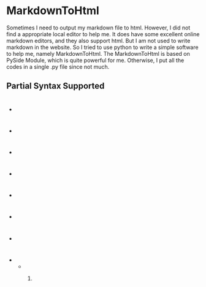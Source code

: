 # MarkdownToHtml

Sometimes I need to output my markdown file to html. However, I did not find a appropriate local editor to help me. It does have some excellent online markdown editors, and they also support html. But I am not used to write markdown in the website. So I tried to use python to write a simple software to help me, namely MarkdownToHtml. The MarkdownToHtml is based on PySide Module, which is quite powerful for me. Otherwise, I put all the codes in a single .py file since not much.


## Partial Syntax Supported 

- <h1>

- <h2>

- <h3>

- <h4>

- <h5>

- <h6>

- <p>

- <ul>

- <ol>

- <pre><code>